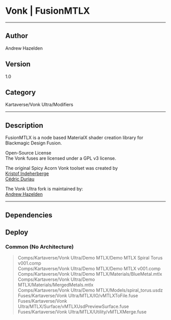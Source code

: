 # Vonk | FusionMTLX
___

## Author
Andrew Hazelden

## Version
1.0

## Category
Kartaverse/Vonk Ultra/Modifiers

___

## Description
<p>FusionMTLX is a node based MaterialX shader creation library for Blackmagic Design Fusion.</p>

<p>Open-Source License<br>
The Vonk fuses are licensed under a GPL v3 license.</p>

<p>The original Spicy Acorn Vonk toolset was created by<br>
<a href="mailto:xmnr0x23@gmail.com">Kristof Indeherberge</a><br>
<a href="mailto:duriau.cedric@live.be">Cédric Duriau</a></p>

<p>The Vonk Ultra fork is maintained by:<br>
<a href="mailto:andrew@andrewhazelden.com">Andrew Hazelden</a></p>


___

## Dependencies

## Deploy

### Common (No Architecture)

> Comps/Kartaverse/Vonk Ultra/Demo MTLX/Demo MTLX Spiral Torus v001.comp  
> Comps/Kartaverse/Vonk Ultra/Demo MTLX/Demo MTLX v001.comp  
> Comps/Kartaverse/Vonk Ultra/Demo MTLX/Materials/BlueMetal.mtlx  
> Comps/Kartaverse/Vonk Ultra/Demo MTLX/Materials/MergedMetals.mtlx  
> Comps/Kartaverse/Vonk Ultra/Demo MTLX/Models/spiral_torus.usdz  
> Fuses/Kartaverse/Vonk Ultra/MTLX/IO/vMTLXToFile.fuse  
> Fuses/Kartaverse/Vonk Ultra/MTLX/Surface/vMTLXUsdPreviewSurface.fuse  
> Fuses/Kartaverse/Vonk Ultra/MTLX/Utility/vMTLXMerge.fuse  
